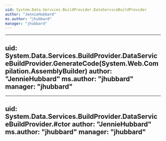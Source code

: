 ```yaml
---
uid: System.Data.Services.BuildProvider.DataServiceBuildProvider
author: "JennieHubbard"
ms.author: "jhubbard"
manager: "jhubbard"
---
```


---
uid: System.Data.Services.BuildProvider.DataServiceBuildProvider.GenerateCode(System.Web.Compilation.AssemblyBuilder)
author: "JennieHubbard"
ms.author: "jhubbard"
manager: "jhubbard"
---

---
uid: System.Data.Services.BuildProvider.DataServiceBuildProvider.#ctor
author: "JennieHubbard"
ms.author: "jhubbard"
manager: "jhubbard"
---

